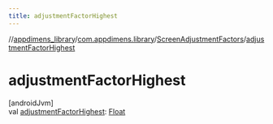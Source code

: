 ```yaml
---
title: adjustmentFactorHighest
---
```

//[appdimens_library](../../../index.html)/[com.appdimens.library](../index.html)/[ScreenAdjustmentFactors](index.html)/[adjustmentFactorHighest](adjustment-factor-highest.html)



# adjustmentFactorHighest



[androidJvm]\
val [adjustmentFactorHighest](adjustment-factor-highest.html): [Float](https://kotlinlang.org/api/core/kotlin-stdlib/kotlin/-float/index.html)



